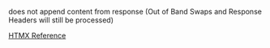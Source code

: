 does not append content from response (Out of Band Swaps and Response Headers will still be processed)


[HTMX Reference](https://htmx.org/attributes/hx-swap/)
